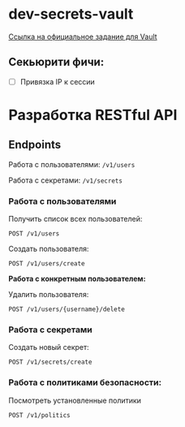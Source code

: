 # dev-secrets-vault

[Ссылка на официальное задание для Vault](https://moretech.vtb.ru/vault)

## Секьюрити фичи:
- [ ] Привязка IP к сессии

# Разработка RESTful API

## Endpoints

Работа с пользователями: `/v1/users`

Работа с секретами: `/v1/secrets`

### Работа с пользователями

Получить список всех пользователей:
```
POST /v1/users
```

Создать пользователя:
```
POST /v1/users/create
```

**Работа с конкретным пользователем:**

Удалить пользователя:
```
POST /v1/users/{username}/delete
```

### Работа с секретами

Создать новый секрет:
```
POST /v1/secrets/create
```

### Работа с политиками безопасности:

Посмотреть установленные политики
```
POST /v1/politics
```

